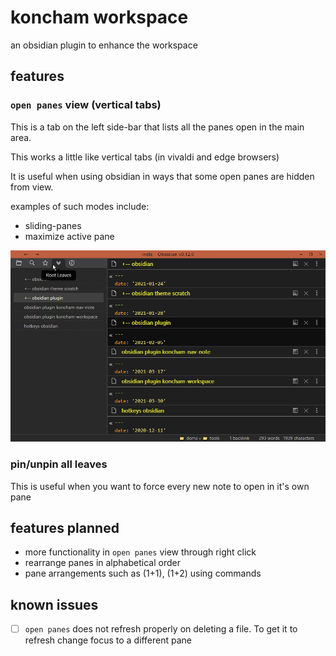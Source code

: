 # koncham workspace

an obsidian plugin to enhance the workspace

## features

### `open panes` view (vertical tabs)

This is a tab on the left side-bar that lists all the panes open in the main area.

This works a little like vertical tabs (in vivaldi and edge browsers)

It is useful when using obsidian in ways that some open panes are hidden from view.

examples of such modes include:
+ sliding-panes
+ maximize active pane

![root leaves in action](media/root-leaves-in-action.gif)


### pin/unpin all leaves

This is useful when you want to force every new note to open in it's own pane


## features planned

+ more functionality in `open panes` view through right click
+ rearrange panes in alphabetical order
+ pane arrangements such as (1+1), (1+2) using commands

## known issues

+ [ ]  `open panes` does not refresh properly on deleting a file. To get it to refresh change focus to a different pane
